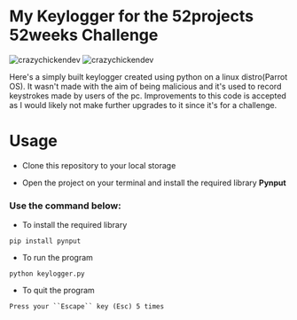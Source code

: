 # My Keylogger for the **52projects 52weeks Challenge**

<p align="left"> <img src="https://img.shields.io/github/license/CrazyChickenDev/My-Keylogger-Project" alt="crazychickendev" /> 
<img src="https://img.shields.io/pypi/pyversions/pynput" alt="crazychickendev" /></p>

Here's a simply built keylogger created using python on a linux distro(Parrot OS). It wasn't made with the aim of being malicious and it's used to record keystrokes made by users of the pc. Improvements to this code is accepted as I would likely not make further upgrades to it since it's for a challenge.

# Usage
- Clone this repository to your local storage

- Open the project on your terminal and install the required library **Pynput**

### Use the command below:
- To install the required library
```shell
pip install pynput
```
- To run the program
```shell
python keylogger.py
```
- To quit the program
```
Press your ``Escape`` key (Esc) 5 times
```